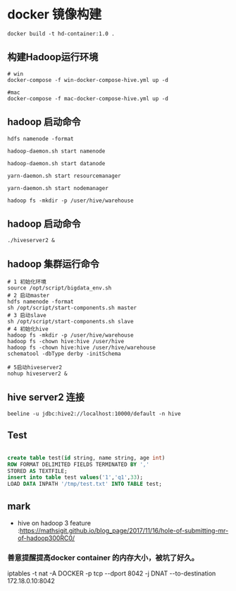 # docker 镜像构建

```
docker build -t hd-container:1.0 .
```

## 构建Hadoop运行环境

```
# win
docker-compose -f win-docker-compose-hive.yml up -d

#mac
docker-compose -f mac-docker-compose-hive.yml up -d
```

## hadoop 启动命令

`hdfs namenode -format`

`hadoop-daemon.sh start namenode`

`hadoop-daemon.sh start datanode`

`yarn-daemon.sh start resourcemanager`

`yarn-daemon.sh start nodemanager`

`hadoop fs -mkdir -p /user/hive/warehouse`

## hadoop 启动命令

`./hiveserver2 &`

## hadoop 集群运行命令

```
# 1 初始化环境 
source /opt/script/bigdata_env.sh
# 2 启动master
hdfs namenode -format
sh /opt/script/start-components.sh master
# 3 启动slave
sh /opt/script/start-components.sh slave
# 4 初始化hive
hadoop fs -mkdir -p /user/hive/warehouse
hadoop fs -chown hive:hive /user/hive
hadoop fs -chown hive:hive /user/hive/warehouse
schematool -dbType derby -initSchema

# 5启动hiveserver2
nohup hiveserver2 &
```

## hive server2 连接

```
beeline -u jdbc:hive2://localhost:10000/default -n hive
```

## Test

```sql

create table test(id string, name string, age int)
ROW FORMAT DELIMITED FIELDS TERMINATED BY ','
STORED AS TEXTFILE;
insert into table test values('1','q1',33);
LOAD DATA INPATH '/tmp/test.txt' INTO TABLE test;
```


## mark

- hive on hadoop 3 feature :https://mathsigit.github.io/blog_page/2017/11/16/hole-of-submitting-mr-of-hadoop300RC0/ 

### 善意提醒提高docker container 的内存大小，被坑了好久。

iptables -t nat -A  DOCKER -p tcp --dport 8042 -j DNAT --to-destination 172.18.0.10:8042
